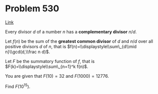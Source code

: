 # Problem 530

[Link](https://projecteuler.net/problem=530)

Every divisor $d$ of a number $n$ has a **complementary divisor** $n/d$.

Let $f(n)$ be the sum of the **greatest common divisor** of $d$ and $n/d$ over all positive divisors $d$ of $n$, that is $f(n)=\\displaystyle\\sum\_{d\\mid n}\\gcd(d,\\frac n d)$.

Let $F$ be the summatory function of $f$, that is $F(k)=\\displaystyle\\sum\_{n=1}^k f(n)$.

You are given that $F(10)=32$ and $F(1000)=12776$.

Find $F(10^{15})$.